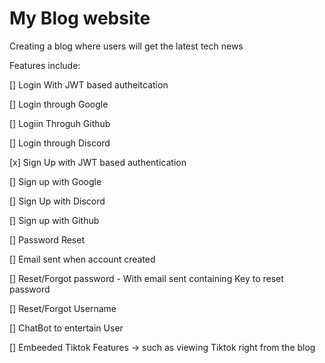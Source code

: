 # My Blog website

Creating a blog where users will get the latest tech news

Features include:

[] Login With JWT based autheitcation

[] Login through Google

[] Logiin Throguh Github

[] Login through Discord

[x] Sign Up with JWT based authentication

[] Sign up with Google

[] Sign Up with Discord

[] Sign up with Github

[] Password Reset

[] Email sent when account created

[] Reset/Forgot password - With email sent containing Key to reset password

[] Reset/Forgot Username

[] ChatBot to entertain User

[] Embeeded Tiktok Features -> such as viewing Tiktok right from the blog


